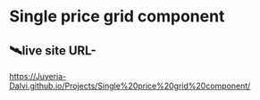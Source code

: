 # Single price grid component

## 🛰️live site URL- 
 https://Juveria-Dalvi.github.io/Projects/Single%20price%20grid%20component/
